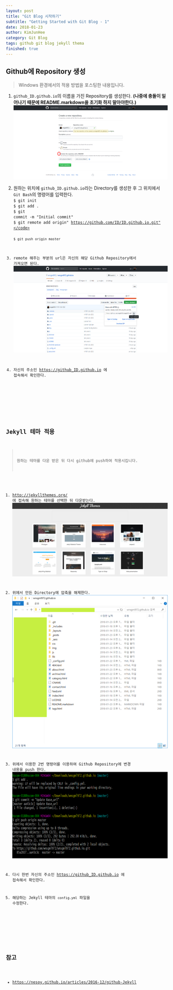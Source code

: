 ```yaml
---
layout: post
title: "Git Blog 시작하기"
subtitle: "Getting Started with Git Blog - 1"
date: 2018-01-23
author: KimJunHee
category: Git Blog
tags: github git blog jekyll thema
finished: true
---
```


## Github에 Repository 생성

> Windows 환경에서의 적용 방법을 포스팅한 내용입니다.

1. ```github_ID.github.io```의 이름을 가진 Repository를 생성한다. **(나중에 충돌이 일어나기 때문에 README.markdown을 초기화 하지 말아야한다.)**
![Git](/img/gitBlog_repository.png "make repository")

2. 원하는 위치에 ```github_ID.github.io```라는 Directory를 생성한 후 그 위치에서 ```Git Bash```의 명령어를 입력한다. <br/>
<code>$ git init</code><br/>
<code>$ git add .</code><br/>
<code>$ git commit -m "Initial commit"</code><br/>
<code>$ git remote add origin" https://github.com/ID/ID.github.io.git"</code><br/>
<code>$ git push origin master</code>

3. remote 해주는 부분의 url은 자신의 해당 Github Repository에서 가져오면 된다.
![Git](/img/gitBlog_copy.png "copy url")

4. 자신의 주소인 https://github_ID.github.io 에 접속해서 확인한다.


<br/><br/>
## Jekyll 테마 적용

> 원하는 테마를 다운 받은 뒤 다시 github에 push하여 적용시킵니다.

1. <http://jekyllthemes.org/> 에 접속해 원하는 테마를 선택한 뒤 다운받는다.
![Git](/img/gitBlog_thema.png "jekyll Thema")

2. 위에서 만든 Directory에 압축을 해제한다.
![Git](/img/gitBlog_directory.png "directory")

3. 위에서 이용한 2번 명령어를 이용하여 Github Repository에 변경 내용을 push 한다.
![Git](/img/gitBlog_push.png "update base url")

4. 다시 한번 자신의 주소인 https://github_ID.github.io 에 접속해서 확인한다.

5. 해당하는 Jekyll 테마의 ```config.yml``` 파일을 수정한다.


<br/><br/>
## 참고

* <https://nesoy.github.io/articles/2016-12/github-Jekyll>
